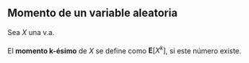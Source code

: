 ## Momento de un variable aleatoria

Sea $X$ una v.a.\
<br/>
El __momento k-ésimo__ de $X$ se define 
como $\mathbf{E}[X^k]$, si este número existe.

